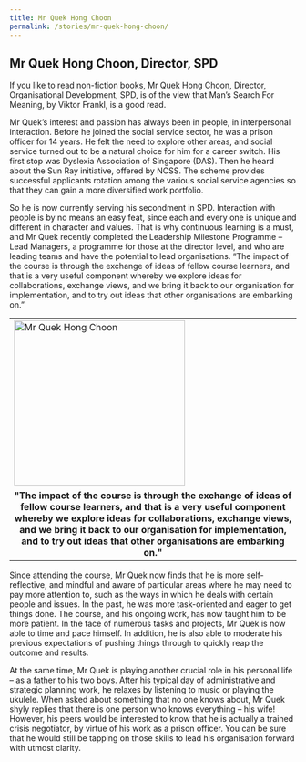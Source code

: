 ```yaml
---
title: Mr Quek Hong Choon
permalink: /stories/mr-quek-hong-choon/
---
```


## Mr Quek Hong Choon, Director, SPD
If you like to read non-fiction books, Mr Quek Hong Choon, Director, Organisational Development, SPD, is of the view that Man’s Search For Meaning, by Viktor Frankl, is a good read.

Mr Quek’s interest and passion has always been in people, in interpersonal interaction. Before he joined the social service sector, he was a prison officer for 14 years. He felt the need to explore other areas, and social service turned out to be a natural choice for him for a career switch. His first stop was Dyslexia Association of Singapore (DAS). Then he heard about the Sun Ray initiative, offered by NCSS. The scheme provides successful applicants rotation among the various social service agencies so that they can gain a more diversified work portfolio.

So he is now currently serving his secondment in SPD. Interaction with people is by no means an easy feat, since each and every one is unique and different in character and values. That is why continuous learning is a must, and Mr Quek recently completed the Leadership Milestone Programme – Lead Managers, a programme for those at the director level, and who are leading teams and have the potential to lead organisations. “The impact of the course is through the exchange of ideas of fellow course learners, and that is a very useful component whereby we explore ideas for collaborations, exchange views, and we bring it back to our organisation for implementation, and to try out ideas that other organisations are embarking on.”

<table>
	<tbody>
		<tr>
			<td><img alt="Mr Quek Hong Choon" src="/images/stories/pages/mr-quek-hong-choon.jpg" style="width: 300px; height: 291px;" /></td>
		</tr>
		<tr>
			<td style="text-align: center;"><strong style="text-align: center;">"The impact of the course is through the exchange of ideas of fellow course learners, and that is a very useful component whereby we explore ideas for collaborations, exchange views, and we bring it back to our organisation for implementation, and to try out ideas that other organisations are embarking on."</strong></td>
		</tr>
	</tbody>
</table>

Since attending the course, Mr Quek now finds that he is more self-reflective, and mindful and aware of particular areas where he may need to pay more attention to, such as the ways in which he deals with certain people and issues. In the past, he was more task-oriented and eager to get things done. The course, and his ongoing work, has now taught him to be more patient. In the face of numerous tasks and projects, Mr Quek is now able to time and pace himself. In addition, he is also able to moderate his previous expectations of pushing things through to quickly reap the outcome and results.

At the same time, Mr Quek is playing another crucial role in his personal life – as a father to his two boys. After his typical day of administrative and strategic planning work, he relaxes by listening to music or playing the ukulele. When asked about something that no one knows about, Mr Quek shyly replies that there is one person who knows everything – his wife! However, his peers would be interested to know that he is actually a trained crisis negotiator, by virtue of his work as a prison officer. You can be sure that he would still be tapping on those skills to lead his organisation forward with utmost clarity.
